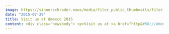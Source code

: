 ```yaml
---
image: https://sinnerschrader.news/media/filer_public_thumbnails/filer_public/9a/5a/9a5ac996-243d-408f-819e-22150fcea270/dmexco-680x410.jpg__480x288_q85_crop_subsampling-2_upscale.jpg
date: "2015-07-29"
title: Visit us at dmexco 2015
content: <div class="newsbody"> <p>Visit us at <a href="http&#58;//dmexco.de/2015/en/Index.html" target="_blank">dmexco 2015 </a>in Cologne/ Germany.</p> <h2>Parameters&#58;</h2> <p>Dates&#58; 16. and 17. September 2015<br/> Location&#58; <a href="http&#58;//www.koelnmesse.com/Koelnmesse/index-4.php" target="_blank">Köln Messe</a><br/> Stand&#58; SinnerSchrader Commerce, Hall 6 / Booth D040 (Demandware) and Booth E019 (Spryker)</p> <h2>This awaits you at dmexco</h2> <hr/> <p><em>"The rate at which people are integrating the aspects of the digital world into their lives is staggering. This presents challenges for anyone who sells digitally."</em></p> <hr/> <p>Join us in considering the current and future demands for e-commerce platforms and what this means for your next digital sales strategies. Those interested will receive a firsthand assessment of their current e-commerce and multichannel activities. Both back-end and front-end will be reviewed. Honest, straightforward and personal.</p> <p>Further information on the dmexco exhibition &amp; congress&#58; <a href="http&#58;//dmexco.de/2015/en/Index.html" target="_blank">dmexco.de</a></p> <p>We look forward to seeing you there, your team at SinnerSchrader Commerce.</p> <p> </p> <p> </p> <p> <a class="news-backlink" href="/en/"> <svg class="svg-ico svg-ico--arrow-left"> <use xlink&#58;href="#arrow-down"></use> </svg>Back to the overview </a> </p> </div>
---
```

